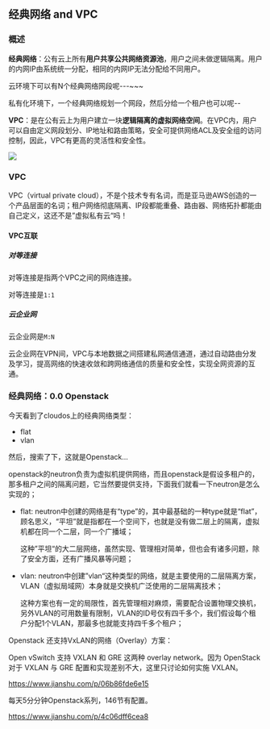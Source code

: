 ## 经典网络 and VPC

### 概述

**经典网络**：公有云上所有**用户共享公共网络资源池**，用户之间未做逻辑隔离。用户的内网IP由系统统一分配，相同的内网IP无法分配给不同用户。

云环境下可以有N个经典网络网段呢---~~~

私有化环境下，一个经典网络规划一个网段，然后分给一个租户也可以呢--

**VPC**：是在公有云上为用户建立一块**逻辑隔离的虚拟网络空间**。在VPC内，用户可以自由定义网段划分、IP地址和路由策略，安全可提供网络ACL及安全组的访问控制，因此，VPC有更高的灵活性和安全性。

![](https://image-1300760561.cos.ap-beijing.myqcloud.com/bgyq-blog/vpc-and-classNet.png)



### VPC

VPC（virtual private cloud），不是个技术专有名词，而是亚马逊AWS创造的一个产品层面的名词；租户网络彻底隔离、IP段都能重叠、路由器、网络拓扑都能由自己定义，这还不是”虚拟私有云“吗！

#### VPC互联

##### 对等连接

对等连接是指两个VPC之间的网络连接。

对等连接是`1:1`

##### 云企业网

云企业网是`M:N`

云企业网在VPN间，VPC与本地数据之间搭建私网通信通道，通过自动路由分发及学习，提高网络的快速收敛和跨网络通信的质量和安全性，实现全网资源的互通。



### 经典网络：0.0 Openstack

今天看到了cloudos上的经典网络类型：

* flat
* vlan

然后，搜索了下，这就是Openstack...

openstack的neutron负责为虚拟机提供网络，而且openstack是假设多租户的，那多租户之间的隔离问题，它当然要提供支持，下面我们就看一下neutron是怎么实现的；

* flat: neutron中创建的网络是有“type”的，其中最基础的一种type就是“flat”，顾名思义，“平坦”就是指都在一个空间下，也就是没有做二层上的隔离，虚拟机都在同一个二层，同一个广播域；

  这种”平坦“的大二层网络，虽然实现、管理相对简单，但也会有诸多问题，除了安全方面，还有广播风暴等问题；

* vlan: neutron中创建”vlan“这种类型的网络，就是主要使用的二层隔离方案，VLAN（虚拟局域网）本身就是交换机广泛使用的二层隔离技术；

  这种方案也有一定的局限性，首先管理相对麻烦，需要配合设置物理交换机，另外VLAN的可用数量有限制，VLAN的ID号仅有四千多个，我们假设每个租户分配1个VLAN，那最多也就能支持四千多个租户；

Openstack 还支持VxLAN的网络（Overlay）方案：

Open vSwitch 支持 VXLAN 和 GRE 这两种 overlay network。因为 OpenStack 对于 VXLAN 与 GRE 配置和实现差别不大，这里只讨论如何实施 VXLAN。

https://www.jianshu.com/p/06b86fde6e15

每天5分分钟Openstack系列，146节有配置。

https://www.jianshu.com/p/4c06dff6cea8

